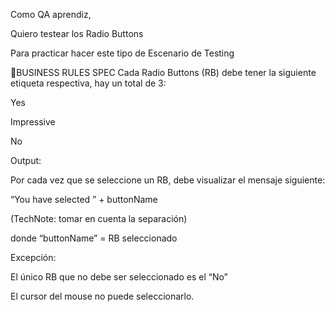 Como QA aprendiz,

Quiero testear los Radio Buttons

Para practicar hacer este tipo de Escenario de Testing

🚩BUSINESS RULES SPEC Cada Radio Buttons (RB) debe tener la siguiente etiqueta respectiva, hay un total de 3:

Yes

Impressive

No

Output:

Por cada vez que se seleccione un RB, debe visualizar el mensaje siguiente:

“You have selected ” + buttonName

(TechNote: tomar en cuenta la separación)

donde “buttonName” = RB seleccionado

Excepción:

El único RB que no debe ser seleccionado es el “No”

El cursor del mouse no puede seleccionarlo.
